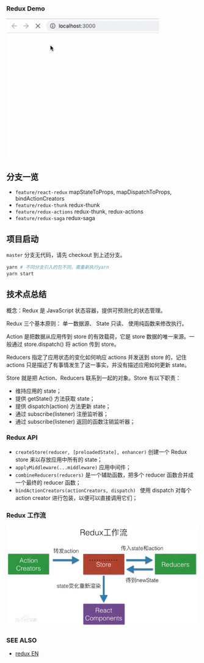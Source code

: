 ### Redux Demo

<img width="400" src="./doc/redux.gif" alt="Redux 工作流">

## 分支一览

- `feature/react-redux` mapStateToProps, mapDispatchToProps, bindActionCreators
- `feature/redux-thunk` redux-thunk
- `feature/redux-actions` redux-thunk, redux-actions
- `feature/redux-saga` redux-saga

## 项目启动

`master` 分支无代码，请先 checkout 到上述分支。

```bash
yarn # 不同分支引入的包不同，需重新执行yarn
yarn start
```

## 技术点总结

概念：Redux 是 JavaScript 状态容器，提供可预测化的状态管理。

Redux 三个基本原则： 单一数据源、 State 只读、 使用纯函数来修改执行。

Action 是把数据从应用传到 store 的有效载荷，它是 store 数据的唯一来源。一般通过 store.dispatch() 将 action 传到 store。

Reducers 指定了应用状态的变化如何响应 actions 并发送到 store 的，记住 actions 只是描述了有事情发生了这一事实，并没有描述应用如何更新 state。

Store 就是把 Action、Reducers 联系到一起的对象。Store 有以下职责：

- 维持应用的 state；
- 提供 getState() 方法获取 state；
- 提供 dispatch(action) 方法更新 state；
- 通过 subscribe(listener) 注册监听器；
- 通过 subscribe(listener) 返回的函数注销监听器；

### Redux API

- `createStore(reducer, [preloadedState], enhancer)` 创建一个 Redux store 来以存放应用中所有的 state；
- `applyMiddleware(...middleware)` 应用中间件；
- `combineReducers(reducers)` 是一个辅助函数，把多个 reducer 函数合并成一个最终的 reducer 函数；
- `bindActionCreators(actionCreators, dispatch) ` 使用 dispatch 对每个 action creator 进行包装，以便可以直接调用它们；

### Redux 工作流

<img width="600" src="./doc/redux_flow.jpeg" alt="Redux 工作流">

### SEE ALSO

- [redux EN](https://redux.js.org/)
